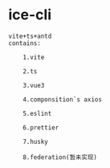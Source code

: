 # ice-cli
	vite+ts+antd
    contains:

    	1.vite

    	2.ts

    	3.vue3

    	4.componsition`s axios

    	5.eslint

    	6.prettier

    	7.husky

    	8.federation(暂未实现)
